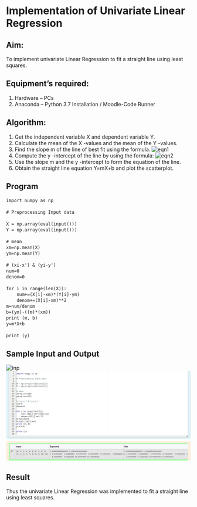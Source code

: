 # Implementation of Univariate Linear Regression
## Aim:
To implement univariate Linear Regression to fit a straight line using least squares.
## Equipment’s required:
1.	Hardware – PCs
2.	Anaconda – Python 3.7 Installation / Moodle-Code Runner
## Algorithm:
1.	Get the independent variable X and dependent variable Y.
2.	Calculate the mean of the X -values and the mean of the Y -values.
3.	Find the slope m of the line of best fit using the formula.
 ![eqn1](./eq1.jpg)
4.	Compute the y -intercept of the line by using the formula:
![eqn2](./eq2.jpg)  
5.	Use the slope m and the y -intercept to form the equation of the line.
6.	Obtain the straight line equation Y=mX+b and plot the scatterplot.
## Program
```
import numpy as np

# Preprocessing Input data

X = np.array(eval(input()))
Y = np.array(eval(input()))

# mean 
xm=np.mean(X)
ym=np.mean(Y)

# (xi-x') & (yi-y')
num=0
denom=0

for i in range(len(X)):
    num+=(X[i]-xm)*(Y[i]-ym)
    denom+=(X[i]-xm)**2
m=num/denom
b=(ym)-((m)*(xm))
print (m, b)
y=m*X+b

print (y)
```
## Sample Input and Output
![inp](./input.jpg)
![opt](u1.jpg)
## Result
Thus the univariate Linear Regression was implemented to fit a straight line using least squares.
